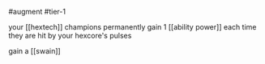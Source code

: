 #augment 
#tier-1 

your [[hextech]] champions permanently gain 1 [[ability power]] each time they are hit by your hexcore's pulses

gain a [[swain]]